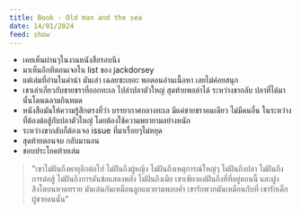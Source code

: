 ```yaml
---
title: Book - Old man and the sea
date: 14/01/2024
feed: show
---
```

- เคยเห็นผ่านๆในงานหนังสือรอบนึง
- มาเห็นอีกทีตอนเจอใน list ของ jackdorsey
- แต่เล่มที่อ่านในคำนำ มันเล่า เฉลยซะเยอะ พอตอนอ่านเนื้อหา เลยไม่ค่อยสนุก
- เขาเล่าเกี่ยวกับชายชราที่ออกทะเล ไปล่าปลาตัวใหญ่ สุดท้ายพอล่าได้ ระหว่างขากลับ ปลาที่ได้มานั้นโดนฉลามกินหมด
- หนังสือมันให้ความรู้สึกตรงที่ว่า บรรยากาศกลางทะเล มีแค่ชายชราคนเดียว ไม่มีคนอื่น ในระหว่างที่ต้องต่อสู้กับปลาตัวใหญ่ โดยต้องใช้ความพยายามอย่างหนัก
- ระหว่างขากลับก็ต้องเจอ issue ที่มาเรื่อยๆไม่หยุด
- สุดท้ายตอนจบ กลับมานอน
- ชอบประโยคท้ายเล่ม 
> 	 "เขาไม่ฝันถึงพายุอีกต่อไป
> 	 ไม่ฝันถึงผู้หญิง ไม่ฝันถึงเหตุการณ์ใหญ่ๆ
> 	 ไม่ฝันถึงปลา ไม่ฝันถึงการต่อสู้
> 	 ไม่ฝันถึงการดันข้อแสดงพลัง ไม่ฝันถึงเมีย
> 	 เขาเพียงแต่ฝันถึงที่ที่อยู่ตอนนี้
> 	 และฝูงสิงโตบนหาดทราย
> 	 มันเล่นกันเหมือนลูกแมวยามพลบค่ำ
> 	 เขารักพวกมันเหมือนกับที่
> 	 เขารักเด็กผู้ชายคนนั้น"
 